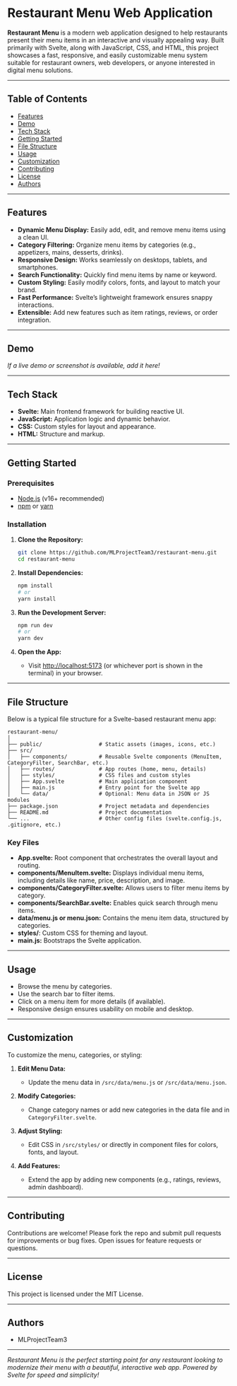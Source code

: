 # Restaurant Menu Web Application

**Restaurant Menu** is a modern web application designed to help restaurants present their menu items in an interactive and visually appealing way. Built primarily with Svelte, along with JavaScript, CSS, and HTML, this project showcases a fast, responsive, and easily customizable menu system suitable for restaurant owners, web developers, or anyone interested in digital menu solutions.

---

## Table of Contents

- [Features](#features)
- [Demo](#demo)
- [Tech Stack](#tech-stack)
- [Getting Started](#getting-started)
- [File Structure](#file-structure)
- [Usage](#usage)
- [Customization](#customization)
- [Contributing](#contributing)
- [License](#license)
- [Authors](#authors)

---

## Features

- **Dynamic Menu Display:** Easily add, edit, and remove menu items using a clean UI.
- **Category Filtering:** Organize menu items by categories (e.g., appetizers, mains, desserts, drinks).
- **Responsive Design:** Works seamlessly on desktops, tablets, and smartphones.
- **Search Functionality:** Quickly find menu items by name or keyword.
- **Custom Styling:** Easily modify colors, fonts, and layout to match your brand.
- **Fast Performance:** Svelte’s lightweight framework ensures snappy interactions.
- **Extensible:** Add new features such as item ratings, reviews, or order integration.

---

## Demo

*If a live demo or screenshot is available, add it here!*

---

## Tech Stack

- **Svelte:** Main frontend framework for building reactive UI.
- **JavaScript:** Application logic and dynamic behavior.
- **CSS:** Custom styles for layout and appearance.
- **HTML:** Structure and markup.

---

## Getting Started

### Prerequisites

- [Node.js](https://nodejs.org/) (v16+ recommended)
- [npm](https://www.npmjs.com/) or [yarn](https://yarnpkg.com/)

### Installation

1. **Clone the Repository:**
    ```bash
    git clone https://github.com/MLProjectTeam3/restaurant-menu.git
    cd restaurant-menu
    ```

2. **Install Dependencies:**
    ```bash
    npm install
    # or
    yarn install
    ```

3. **Run the Development Server:**
    ```bash
    npm run dev
    # or
    yarn dev
    ```

4. **Open the App:**
    - Visit [http://localhost:5173](http://localhost:5173) (or whichever port is shown in the terminal) in your browser.

---

## File Structure

Below is a typical file structure for a Svelte-based restaurant menu app:

```
restaurant-menu/
│
├── public/                  # Static assets (images, icons, etc.)
├── src/
│   ├── components/          # Reusable Svelte components (MenuItem, CategoryFilter, SearchBar, etc.)
│   ├── routes/              # App routes (home, menu, details)
│   ├── styles/              # CSS files and custom styles
│   ├── App.svelte           # Main application component
│   ├── main.js              # Entry point for the Svelte app
│   └── data/                # Optional: Menu data in JSON or JS modules
├── package.json             # Project metadata and dependencies
├── README.md                # Project documentation
└── ...                      # Other config files (svelte.config.js, .gitignore, etc.)
```

### Key Files

- **App.svelte:** Root component that orchestrates the overall layout and routing.
- **components/MenuItem.svelte:** Displays individual menu items, including details like name, price, description, and image.
- **components/CategoryFilter.svelte:** Allows users to filter menu items by category.
- **components/SearchBar.svelte:** Enables quick search through menu items.
- **data/menu.js or menu.json:** Contains the menu item data, structured by categories.
- **styles/**: Custom CSS for theming and layout.
- **main.js:** Bootstraps the Svelte application.

---

## Usage

- Browse the menu by categories.
- Use the search bar to filter items.
- Click on a menu item for more details (if available).
- Responsive design ensures usability on mobile and desktop.

---

## Customization

To customize the menu, categories, or styling:

1. **Edit Menu Data:**
   - Update the menu data in `/src/data/menu.js` or `/src/data/menu.json`.

2. **Modify Categories:**
   - Change category names or add new categories in the data file and in `CategoryFilter.svelte`.

3. **Adjust Styling:**
   - Edit CSS in `/src/styles/` or directly in component files for colors, fonts, and layout.

4. **Add Features:**
   - Extend the app by adding new components (e.g., ratings, reviews, admin dashboard).

---

## Contributing

Contributions are welcome! Please fork the repo and submit pull requests for improvements or bug fixes. Open issues for feature requests or questions.

---

## License

This project is licensed under the MIT License.

---

## Authors

- MLProjectTeam3

---

*Restaurant Menu is the perfect starting point for any restaurant looking to modernize their menu with a beautiful, interactive web app. Powered by Svelte for speed and simplicity!*
